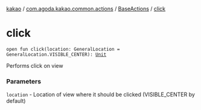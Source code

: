 [kakao](../../index.md) / [com.agoda.kakao.common.actions](../index.md) / [BaseActions](index.md) / [click](./click.md)

# click

`open fun click(location: GeneralLocation = GeneralLocation.VISIBLE_CENTER): `[`Unit`](https://kotlinlang.org/api/latest/jvm/stdlib/kotlin/-unit/index.html)

Performs click on view

### Parameters

`location` - Location of view where it should be clicked (VISIBLE_CENTER by default)